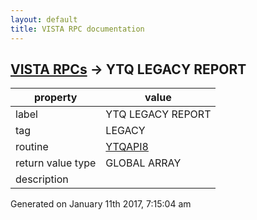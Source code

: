 ```yaml
---
layout: default
title: VISTA RPC documentation
---
```




## [VISTA RPCs](TableOfContent.md) &#8594; YTQ LEGACY REPORT 

 property | value 
--- | --- 
 label | YTQ LEGACY REPORT
 tag | LEGACY
 routine | [YTQAPI8](http://code.osehra.org/dox/Routine_YTQAPI8_source.html)
 return value type | GLOBAL ARRAY
 description | 




 Generated on January 11th 2017, 7:15:04 am